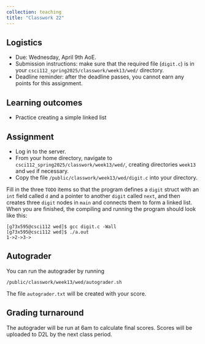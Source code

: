 ```yaml
---
collection: teaching
title: "Classwork 22"
---
```


## Logistics
* Due: Wednesday, April 9th AoE.
* Submission instructions: make sure that the required file (`digit.c`) is in your
	`csci112_spring2025/classwork/week13/wed/` directory.
* Deadline reminder: after the deadline passes, you cannot earn any points for
	this assignment.

## Learning outcomes
* Practice creating a simple linked list

## Assignment

* Log in to the server.
* From your home directory, navigate to `csci112_spring2025/classwork/week13/wed/`, creating directories `week13`
and `wed` if necessary.
* Copy the file `/public/classwork/week13/wed/digit.c` into your directory.

Fill in the three `TODO` items so that the program defines a `digit` struct
with an `int` field called `d` and a pointer to another `digit` called `next`,
and then creates three `digit` nodes in `main` and connects them to form a
linked list. When you are finished, the compiling and running the program
should look like this:

```
[g73x595@csci112 wed]$ gcc digit.c -Wall
[g73x595@csci112 wed]$ ./a.out
1->2->3->
```

## Autograder

You can run the autograder by running

```
/public/classwork/week13/wed/autograder.sh
```

The file `autograder.txt` will be created with your score.

## Grading turnaround

The autograder will be run at 6am to calculate final scores. Scores will be
uploaded to D2L by the next class period.
